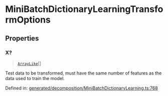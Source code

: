 # MiniBatchDictionaryLearningTransformOptions

## Properties

### X?

> [`ArrayLike`](../types/ArrayLike.md)[]

Test data to be transformed, must have the same number of features as the data used to train the model.

Defined in:  [generated/decomposition/MiniBatchDictionaryLearning.ts:768](https://github.com/transitive-bullshit/scikit-learn-ts/blob/92ab806/packages/sklearn/src/generated/decomposition/MiniBatchDictionaryLearning.ts#L768)
